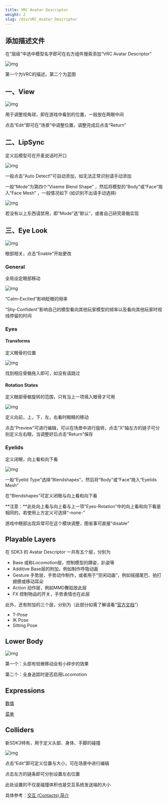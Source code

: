 ```yaml
---
title: VRC Avatar Descriptor
weight: 2
slug: /div/VRC_Avatar_Descriptor
---
```


## 添加描述文件

在“层级”中选中模型名字即可在右方组件搜索添加“VRC Avatar Descriptor”

![img](https://jsd.cdn.zzko.cn/gh/yexca/picx-images-hosting@master/2022-VRChat/03-AvatarDescriptor/image.48d8ypvvpq00.webp)

第一个为VRC的描述，第二个为蓝图

## 一、View

![img](https://jsd.cdn.zzko.cn/gh/yexca/picx-images-hosting@master/2022-VRChat/03-AvatarDescriptor/image.3i0xx2om69e0.webp)

用于调整视角球，即在游戏中看到的位置，一般放在两眼中间

点击“Edit”即可在“场景”中调整位置，调整完成后点击“Return”

## 二、LipSync

定义后模型可在开麦说话时开口

![img](https://jsd.cdn.zzko.cn/gh/yexca/picx-images-hosting@master/2022-VRChat/03-AvatarDescriptor/image.40e4lutgnbi0.webp)

一般点击“Auto Detect!”可自动添加，如无法正常识别请手动添加

一般“Mode”为第四个“Viseme Blend Shape” ，然后将模型的“Body”或“Face”拖入“Face Mesh” ，一般情况如下 (如识别不出请手动选择)

![img](https://jsd.cdn.zzko.cn/gh/yexca/picx-images-hosting@master/2022-VRChat/03-AvatarDescriptor/image.5mxy376p4sk0.webp)

若没有以上东西请禁用，即“Mode”选“默认”，或者自己研究骨骼实现

## 三、Eye Look

![img](https://jsd.cdn.zzko.cn/gh/yexca/picx-images-hosting@master/2022-VRChat/03-AvatarDescriptor/image.12j6dlfdgibk.webp)

眼部相关，点击“Enable”开始更改

### General

全局设定眼部移动

![img](https://jsd.cdn.zzko.cn/gh/yexca/picx-images-hosting@master/2022-VRChat/03-AvatarDescriptor/image.2nr8oejxht60.webp)

“Calm-Excited”影响眨眼的频率

“Shy-Confident”影响自己的模型看向其他玩家模型的频率以及看向其他玩家时视线停留的时间

### Eyes

#### Transforms

定义眼骨的位置

![img](https://jsd.cdn.zzko.cn/gh/yexca/picx-images-hosting@master/2022-VRChat/03-AvatarDescriptor/image.3fvueycbkhw0.webp)

找到相应骨骼拖入即可，如没有请跳过

#### Rotation States

定义眼部骨骼旋转的范围，只有当上一项填入眼骨才可用

![img](https://jsd.cdn.zzko.cn/gh/yexca/picx-images-hosting@master/2022-VRChat/03-AvatarDescriptor/image.5lbk2uslvks0.webp)

定义向前，上，下，左，右看时眼睛的移动

点击“Preview”可进行编辑，可以在场景中进行旋转，点击“X”轴左方的链子可分别定义左右眼，当调整好后点击“Return”保存

### Eyelids

定义闭眼，向上看和向下看

![img](https://jsd.cdn.zzko.cn/gh/yexca/picx-images-hosting@master/2022-VRChat/03-AvatarDescriptor/image.2ljvn9o52940.webp)

一般“Eyelid Type”选择“Blendshapes”，然后将“Body”或“Face”拖入“Eyelids Mesh”

在“Blendshapes”可定义闭眼与向上看和向下看

**注意：**此处向上看与向上看与上一项“Eyes-Rotation”中的向上看和向下看是相同的，若使用上方定义可选择“-none-”

游戏中眼部出现异常可在这个模块调整，图省事可直接“disable”

## Playable Layers

在 SDK3 的 Avatar Descriptor 一共有五个层，分别为

- Base 或称Locomotion层，控制模型的蹲姿，趴姿等
- Additive Base层的附加，例如制作呼吸动画
- Gesture 手势层，手势动作制作，或者用于“空闲动画”，例如摇摆尾巴、拍打翅膀或移动耳朵
- Action 动作层，例如MMD舞蹈放此层
- FX 控制物品的开关，手势表情也在此层

此外，还有附加的三个层，分别为（此部分如需了解请看“[官方文档](https://docs.vrchat.com/docs/playable-layers#additional-poses)”）

- T-Pose
- IK Pose
- Sitting Pose

## Lower Body

![img](https://jsd.cdn.zzko.cn/gh/yexca/picx-images-hosting@master/2022-VRChat/03-AvatarDescriptor/image.1mkbsgxttbuo.webp)

第一个：头部有轻微移动会有小碎步的效果

第二个：全身追踪时是否启用Locomotion

## Expressions

[数值](/summary/parameters)

[菜单](/summary/menu)

## Colliders

新SDK3特有，用于定义头部、身体、手脚的碰撞

![img](https://jsd.cdn.zzko.cn/gh/yexca/picx-images-hosting@master/2022-VRChat/03-AvatarDescriptor/image.775z0ziwkxc0.webp)

点击“Edit”即可定义位置与大小，可在场景中进行编辑

点击左方的链条即可分别设置左右位置

此处设置的不仅是碰撞体积也是交互系统发送端的大小

具体参考：[交互 (Contacts) 简介](/dynamics/contacts)